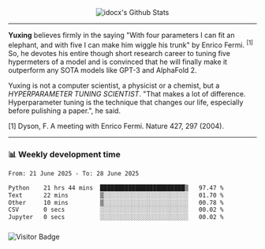 <div align="center">
    <img align="center" src="https://github-readme-stats.vercel.app/api?username=idocx&show_icons=true&count_private=true&hide_border=true" alt="idocx's Github Stats"></img>
</div>

---

**Yuxing** believes firmly in the saying "With four parameters I can fit an elephant, and with five I can make him wiggle his trunk" by Enrico Fermi. <sup>[1]</sup> So, he devotes his entire though short research career to tuning five hypermeters of a model and is convinced that he will finally make it outperform any SOTA models like GPT-3 and AlphaFold 2.

Yuxing is not a computer scientist, a physicist or a chemist, but a *HYPERPARAMETER TUNING SCIENTIST*. "That makes a lot of difference. Hyperparameter tuning is the technique that changes our life, especially before pulishing a paper.", he said.

[1] Dyson, F. A meeting with Enrico Fermi. Nature 427, 297 (2004).


---

### 📊 Weekly development time
<!--START_SECTION:waka-->

```txt
From: 21 June 2025 - To: 28 June 2025

Python    21 hrs 44 mins  ████████████████████████▒   97.47 %
Text      22 mins         ▒░░░░░░░░░░░░░░░░░░░░░░░░   01.70 %
Other     10 mins         ▒░░░░░░░░░░░░░░░░░░░░░░░░   00.78 %
CSV       0 secs          ░░░░░░░░░░░░░░░░░░░░░░░░░   00.02 %
Jupyter   0 secs          ░░░░░░░░░░░░░░░░░░░░░░░░░   00.02 %
```

<!--END_SECTION:waka-->

### 

![Visitor Badge](https://visitor-badge.laobi.icu/badge?page_id=idocx.idocx)